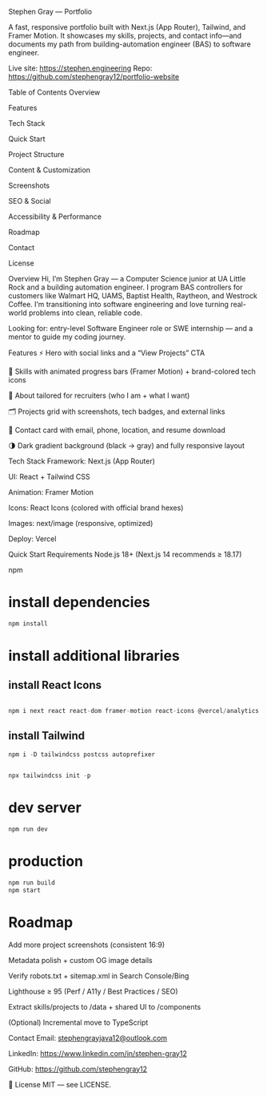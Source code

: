 Stephen Gray — Portfolio






A fast, responsive portfolio built with Next.js (App Router), Tailwind, and Framer Motion. It showcases my skills, projects, and contact info—and documents my path from building-automation engineer (BAS) to software engineer.

Live site: https://stephen.engineering
Repo: https://github.com/stephengray12/portfolio-website

Table of Contents
Overview

Features

Tech Stack

Quick Start

Project Structure

Content & Customization

Screenshots

SEO & Social

Accessibility & Performance

Roadmap

Contact

License

Overview
Hi, I’m Stephen Gray — a Computer Science junior at UA Little Rock and a building automation engineer. I program BAS controllers for customers like Walmart HQ, UAMS, Baptist Health, Raytheon, and Westrock Coffee. I’m transitioning into software engineering and love turning real-world problems into clean, reliable code.

Looking for: entry-level Software Engineer role or SWE internship — and a mentor to guide my coding journey.

Features
⚡ Hero with social links and a “View Projects” CTA

🧩 Skills with animated progress bars (Framer Motion) + brand-colored tech icons

🧠 About tailored for recruiters (who I am + what I want)

🗂 Projects grid with screenshots, tech badges, and external links

💌 Contact card with email, phone, location, and resume download

🌗 Dark gradient background (black → gray) and fully responsive layout

Tech Stack
Framework: Next.js (App Router)

UI: React + Tailwind CSS

Animation: Framer Motion

Icons: React Icons (colored with official brand hexes)

Images: next/image (responsive, optimized)

Deploy: Vercel

Quick Start
Requirements
Node.js 18+ (Next.js 14 recommends ≥ 18.17)

npm 

# install dependencies
```js
npm install

```
# install additional libraries

## install React Icons

```js

npm i next react react-dom framer-motion react-icons @vercel/analytics
```

## install Tailwind

```js
npm i -D tailwindcss postcss autoprefixer


npx tailwindcss init -p
```

# dev server
```js
npm run dev
```


# production

```js
npm run build
npm start
```


# Roadmap
 Add more project screenshots (consistent 16:9)

 Metadata polish + custom OG image details

 Verify robots.txt + sitemap.xml in Search Console/Bing

 Lighthouse ≥ 95 (Perf / A11y / Best Practices / SEO)

 Extract skills/projects to /data + shared UI to /components

 (Optional) Incremental move to TypeScript

Contact
Email: stephengrayjava12@outlook.com

LinkedIn: https://www.linkedin.com/in/stephen-gray12

GitHub: https://github.com/stephengray12

📝 License
MIT — see LICENSE.